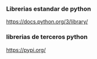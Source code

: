 ### Librerias estandar de python
https://docs.python.org/3/library/

### librerias de terceros python
https://pypi.org/
